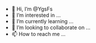- 👋 Hi, I’m @YgsFs
- 👀 I’m interested in ...
- 🌱 I’m currently learning ...
- 💞️ I’m looking to collaborate on ...
- 📫 How to reach me ...

<!---
YgsFs/YgsFs is a ✨ special ✨ repository because its `README.md` (this file) appears on your GitHub profile.
You can click the Preview link to take a look at your changes.
--->
